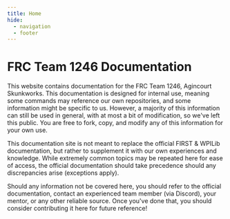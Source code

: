 ```yaml
---
title: Home
hide:
  - navigation
  - footer
---
```


# FRC Team 1246 Documentation

This website contains documentation for the FRC Team 1246, Agincourt Skunkworks. This documentation is designed for internal use, meaning some commands may reference our own repositories, and some information might be specific to us. However, a majority of this information can still be used in general, with at most a bit of modification, so we've left this public. You are free to fork, copy, and modify any of this information for your own use.

This documentation site is not meant to replace the official FIRST & WPILib documentation, but rather to supplement it with our own experiences and knowledge. While extremely common topics may be repeated here for ease of access, the official documentation should take precedence should any discrepancies arise (exceptions apply).

Should any information not be covered here, you should refer to the official documentation, contact an experienced team member (via Discord), your mentor, or any other reliable source. Once you've done that, you should consider contributing it here for future reference!
